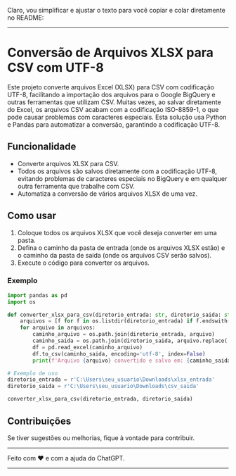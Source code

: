 Claro, vou simplificar e ajustar o texto para você copiar e colar diretamente no README:

---

# Conversão de Arquivos XLSX para CSV com UTF-8

Este projeto converte arquivos Excel (XLSX) para CSV com codificação UTF-8, facilitando a importação dos arquivos para o Google BigQuery e outras ferramentas que utilizam CSV. Muitas vezes, ao salvar diretamente do Excel, os arquivos CSV acabam com a codificação ISO-8859-1, o que pode causar problemas com caracteres especiais. Esta solução usa Python e Pandas para automatizar a conversão, garantindo a codificação UTF-8.

## Funcionalidade

- Converte arquivos XLSX para CSV.
- Todos os arquivos são salvos diretamente com a codificação UTF-8, evitando problemas de caracteres especiais no BigQuery e em qualquer outra ferramenta que trabalhe com CSV.
- Automatiza a conversão de vários arquivos XLSX de uma vez.

## Como usar

1. Coloque todos os arquivos XLSX que você deseja converter em uma pasta.
2. Defina o caminho da pasta de entrada (onde os arquivos XLSX estão) e o caminho da pasta de saída (onde os arquivos CSV serão salvos).
3. Execute o código para converter os arquivos.

### Exemplo

```python
import pandas as pd
import os

def converter_xlsx_para_csv(diretorio_entrada: str, diretorio_saida: str):
    arquivos = [f for f in os.listdir(diretorio_entrada) if f.endswith('.xlsx')]
    for arquivo in arquivos:
        caminho_arquivo = os.path.join(diretorio_entrada, arquivo)
        caminho_saida = os.path.join(diretorio_saida, arquivo.replace('.xlsx', '.csv'))
        df = pd.read_excel(caminho_arquivo)
        df.to_csv(caminho_saida, encoding='utf-8', index=False)
        print(f'Arquivo {arquivo} convertido e salvo em: {caminho_saida}')

# Exemplo de uso
diretorio_entrada = r'C:\Users\seu_usuario\Downloads\xlsx_entrada'
diretorio_saida = r'C:\Users\seu_usuario\Downloads\csv_saida'

converter_xlsx_para_csv(diretorio_entrada, diretorio_saida)
```

## Contribuições

Se tiver sugestões ou melhorias, fique à vontade para contribuir.

---

Feito com ❤️ e com a ajuda do ChatGPT.

---
